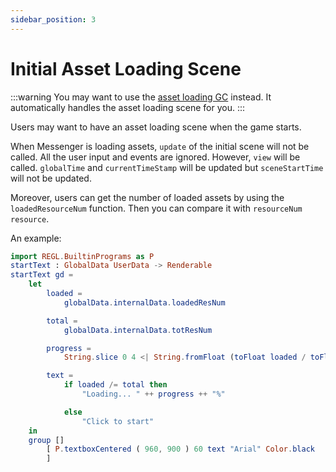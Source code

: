 ```yaml
---
sidebar_position: 3
---
```


# Initial Asset Loading Scene

:::warning
You may want to use the [asset loading GC](../advanced/gc.md) instead. It automatically handles the asset loading scene for you.
:::

Users may want to have an asset loading scene when the game starts.

When Messenger is loading assets, `update` of the initial scene will not be called. All the user input and events are ignored. However, `view` will be called. `globalTime` and `currentTimeStamp` will be updated but `sceneStartTime` will not be updated.

Moreover, users can get the number of loaded assets by using the `loadedResourceNum` function. Then you can compare it with `resourceNum resource`.

An example:

```elm
import REGL.BuiltinPrograms as P
startText : GlobalData UserData -> Renderable
startText gd =
    let
        loaded =
            globalData.internalData.loadedResNum

        total =
            globalData.internalData.totResNum

        progress =
            String.slice 0 4 <| String.fromFloat (toFloat loaded / toFloat total * 100)

        text =
            if loaded /= total then
                "Loading... " ++ progress ++ "%"

            else
                "Click to start"
    in
    group []
        [ P.textboxCentered ( 960, 900 ) 60 text "Arial" Color.black 
        ]
```
